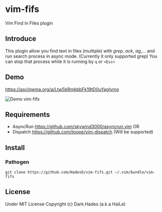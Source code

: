 # vim-fifs
Vim Find in Files plugin

## Introduce

This plugin allow you find text in files (multiple) with *grep*, *ack*, *ag*,...
and run search process in async mode.
(Currently it only supported grep)
You can stop that process while it is running by `q` or `<Esc>`

## Demo

https://asciinema.org/a/Ltw5bRmkbbFk19tD0uYaglymg

![Demo vim-fifs](https://i.imgur.com/tG4d9eV.gif)

## Requirements

- AsyncRun https://github.com/skywind3000/asyncrun.vim
OR
- Dispatch https://github.com/tpope/vim-dispatch (Will be supported)

## Install

### Pathogen

```
git clone https://github.com/HadesD/vim-fifs.git ~/.vim/bundle/vim-fifs
```

## License

Under MIT License
Copyright (c) Dark.Hades (a.k.a HaiLe)

